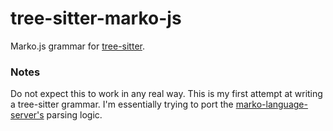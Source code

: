 # tree-sitter-marko-js

Marko.js grammar for [tree-sitter](https://github.com/tree-sitter/tree-sitter).

### Notes
Do not expect this to work in any real way. This is my first attempt at writing a tree-sitter grammar. I'm essentially trying to port the [marko-language-server's](https://github.com/marko-js/language-server) parsing logic.
